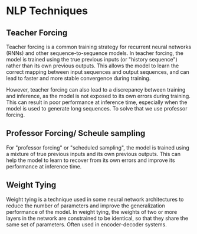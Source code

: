 # NLP Techniques

## Teacher Forcing
Teacher forcing is a common training strategy for recurrent neural networks (RNNs) and other sequence-to-sequence models. In teacher forcing, the model is trained using the true previous inputs (or "history sequence") rather than its own previous outputs. This allows the model to learn the correct mapping between input sequences and output sequences, and can lead to faster and more stable convergence during training.

However, teacher forcing can also lead to a discrepancy between training and inference, as the model is not exposed to its own errors during training. This can result in poor performance at inference time, especially when the model is used to generate long sequences. To solve that we use professor forcing.

## Professor Forcing/ Scheule sampling
For "professor forcing" or "scheduled sampling", the model is trained using a mixture of true previous inputs and its own previous outputs. This can help the model to learn to recover from its own errors and improve its performance at inference time.

## Weight Tying
Weight tying is a technique used in some neural network architectures to reduce the number of parameters and improve the generalization performance of the model. In weight tying, the weights of two or more layers in the network are constrained to be identical, so that they share the same set of parameters. Often used in encoder-decoder systems.

